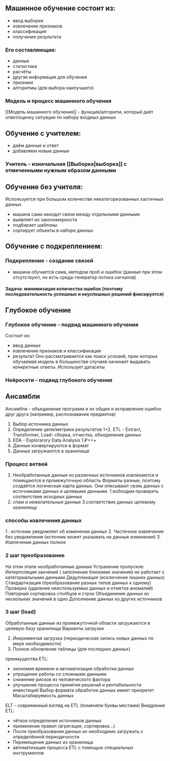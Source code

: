 ## Машинное обучение состоит из: 
- ввод выборки
- извлечение признаков
- классификация
- получение результата
### Его составляющие:
- данные
- статистика
- расчёты
- другая информация для обучения
- признаки
- алгоритмы (для выбора наилучшего)
### Модель и процесс машинного обучения
[[Модель машинного обучения]] - функция/алгоритм, который даёт ответ/оценку ситуации по набору входных данных
## Обучение с учителем: 
- даём данные и ответ
- добавляем новые данные
### Учитель - изначальная [[Выборка|выборка]] с отмеченными нужным образом данными
## Обучение без учителя:
Используется при большом количестве некатегоризованных хаотичных данных
- машина сама находит связи между отдельными данными
- выявляет их закономерности
- подбирает шаблоны
- сортирует объекты в наборе данных
## Обучение с подкреплением:
### Подкрепление - создание связей
- машина обучается сама, методом проб и ошибок (данные при этом отсутствуют, но есть среда-генератор потока сигналов)
#### Задача: минимизация количества ошибок (поэтому последовательность успешных и неуспешных решений фиксируется)
## Глубокое обучение
### Глубокое обучение - подвид машинного обучения
Состоит из: 
- ввод данных
- извлечение признаков и классификация
- результат
Оно рассматривается как поиск услоаий, прик которых обучаемая модель в большинстве случаев начинает выдавать конкретные ответы. Использует датасеты
### Нейросети - подвид глубокого обучения
## Ансамбли
Ансамбли - объединение программ и их общее и исправление ошибок друг друга (например, распознавание предметов)


1. Выбор источника данных
2. Определение цели/метрики результатов
1+2. ETL - Extract, Transformer, Load- сборка, отчистка, объединение данных
3. EDA - Explorarory Data Analysis
1.₽++_+_ 
2. Данные конвертируются в формат
3. Данные загружаются в хранилище
### Процесс ветвей
1. Необработанные данные из различных источников извлекаются и помещаются в промежуточную область
Форматы разные, поэтому создаётся логическая карта данных. Они описывают свзяь данных с источниками данных и целевыми данными. 
1.еобходим проверить соответствие исходных данных
2. спам и нежелательные данные
3.соответствие данных целевому хранилищу
### способы извлечения данных
1 : источник уведомляет об изменении данных
2. Частичное извлечение без уведомления (источник может указывать на данные изменения)
3. Извлечение данных полное

### 2 шаг преобразование
На этом этапе необработанные данные
Устранение пропусков:
Интерполяция занчений ( заполнение близкими значения)
не работает с категориальными данными
Дедупликация (исключение лишних данных)
Стандартизация (преобразование разных типов данных к одному)
Проверка (удаление неиспользуемых данных и отметка аномалий)
Повторная сортировка столбцов и строк
Объединение данных из нескольких значений в одно
Дополнение данных из других источников
### 3 шаг (load)
Обработанные данные из промежуточной области загружаются в целевую базу хранилища
Варианты загрузки


2. Инкрементая загрузка (периодическая запись новых данных по мере необходимости)
3. Полное обновление таблицы (для последних данных)

преимущества ETL:
- экономия времени и автоматизация обработки данных
- упрощение работы со сложными данными
- снижение рисков из человеческого фактора
- улучшение процесса принятия решений и рентабельности инвестиций
Выбор формата обработки данных имеет приоритет
Масштабируемость данных

ELT - современный взгляд на ETL (поменяли буквы местами)
Внедрение ETL: 
- чёткое определение источников данных
- применение правил (агрегация, сортировка...)
- После преобразования данных их необходимо загружать с определённой периодичности
- Перемещение данных из хранилища
- автоматизация процесса ETL с помощью специальных инструментов
